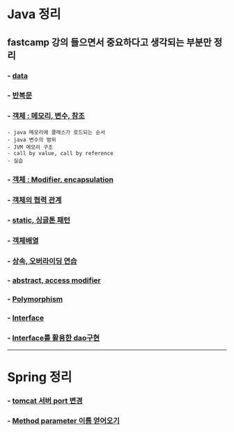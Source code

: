 # Java 정리

## fastcamp 강의 들으면서 중요하다고 생각되는 부분만 정리

### - [data](/src/basic/Readme.md)
### - [반복문](/src/basic/forloop.md) 
### - [객체 : 메모리, 변수, 참조](/src/object/Readme.md)
    - java 메모리에 클래스가 로드되는 순서
    - java 변수의 범위
    - JVM 메모리 구조
    - call by value, call by reference
    - 실습
### - [객체 : Modifier, encapsulation](/src/object01/Readme.md) 
### - [객체의 협력 관계](/src/Cooperation/Readme.md)
### - [static, 싱글톤 패턴](/src/StaticVariables/Readme.md)
### - [객체배열](/src/Array/Readme.md)
### - [상속, 오버라이딩 연습](/src/CardDeck/Readme.md)
### - [abstract, access modifier](/src/Abstract/Readme.md)
### - [Polymorphism](/src/Polymorphism/Readme.md)
### - [Interface](/src/Interface/Readme.md)
### - [Interface를 활용한 dao구현](/src/ch13/Readme.md)
---------------------------
# Spring 정리

### - [tomcat 서버 port 변경](/Spring/Readme.md#tomcat-서버-port-변경)
### - [Method parameter 이름 얻어오기](/Spring/Readme.md#Method-parameter-이름-얻어오기)